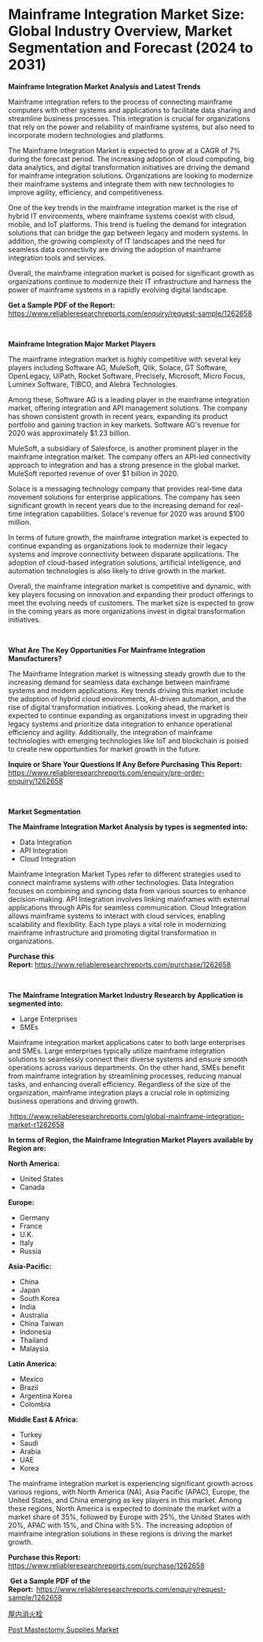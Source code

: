 <p><h1>Mainframe Integration Market Size: Global Industry Overview, Market Segmentation and Forecast (2024 to 2031)</h1></p><p><strong>Mainframe Integration Market Analysis and Latest Trends</strong></p>
<p><p>Mainframe integration refers to the process of connecting mainframe computers with other systems and applications to facilitate data sharing and streamline business processes. This integration is crucial for organizations that rely on the power and reliability of mainframe systems, but also need to incorporate modern technologies and platforms.</p><p>The Mainframe Integration Market is expected to grow at a CAGR of 7% during the forecast period. The increasing adoption of cloud computing, big data analytics, and digital transformation initiatives are driving the demand for mainframe integration solutions. Organizations are looking to modernize their mainframe systems and integrate them with new technologies to improve agility, efficiency, and competitiveness.</p><p>One of the key trends in the mainframe integration market is the rise of hybrid IT environments, where mainframe systems coexist with cloud, mobile, and IoT platforms. This trend is fueling the demand for integration solutions that can bridge the gap between legacy and modern systems. In addition, the growing complexity of IT landscapes and the need for seamless data connectivity are driving the adoption of mainframe integration tools and services.</p><p>Overall, the mainframe integration market is poised for significant growth as organizations continue to modernize their IT infrastructure and harness the power of mainframe systems in a rapidly evolving digital landscape.</p></p>
<p><strong>Get a Sample PDF of the Report:&nbsp;</strong> <a href="https://www.reliableresearchreports.com/enquiry/request-sample/1262658">https://www.reliableresearchreports.com/enquiry/request-sample/1262658</a></p>
<p>&nbsp;</p>
<p><strong>Mainframe Integration Major Market Players</strong></p>
<p><p>The mainframe integration market is highly competitive with several key players including Software AG, MuleSoft, Qlik, Solace, GT Software, OpenLegacy, UiPath, Rocket Software, Precisely, Microsoft, Micro Focus, Luminex Software, TIBCO, and Alebra Technologies.</p><p>Among these, Software AG is a leading player in the mainframe integration market, offering integration and API management solutions. The company has shown consistent growth in recent years, expanding its product portfolio and gaining traction in key markets. Software AG's revenue for 2020 was approximately $1.23 billion.</p><p>MuleSoft, a subsidiary of Salesforce, is another prominent player in the mainframe integration market. The company offers an API-led connectivity approach to integration and has a strong presence in the global market. MuleSoft reported revenue of over $1 billion in 2020.</p><p>Solace is a messaging technology company that provides real-time data movement solutions for enterprise applications. The company has seen significant growth in recent years due to the increasing demand for real-time integration capabilities. Solace's revenue for 2020 was around $100 million.</p><p>In terms of future growth, the mainframe integration market is expected to continue expanding as organizations look to modernize their legacy systems and improve connectivity between disparate applications. The adoption of cloud-based integration solutions, artificial intelligence, and automation technologies is also likely to drive growth in the market.</p><p>Overall, the mainframe integration market is competitive and dynamic, with key players focusing on innovation and expanding their product offerings to meet the evolving needs of customers. The market size is expected to grow in the coming years as more organizations invest in digital transformation initiatives.</p></p>
<p>&nbsp;</p>
<p><strong>What Are The Key Opportunities For Mainframe Integration Manufacturers?</strong></p>
<p><p>The Mainframe Integration market is witnessing steady growth due to the increasing demand for seamless data exchange between mainframe systems and modern applications. Key trends driving this market include the adoption of hybrid cloud environments, AI-driven automation, and the rise of digital transformation initiatives. Looking ahead, the market is expected to continue expanding as organizations invest in upgrading their legacy systems and prioritize data integration to enhance operational efficiency and agility. Additionally, the integration of mainframe technologies with emerging technologies like IoT and blockchain is poised to create new opportunities for market growth in the future.</p></p>
<p><strong>Inquire or Share Your Questions If Any Before Purchasing This Report:</strong> <a href="https://www.reliableresearchreports.com/enquiry/pre-order-enquiry/1262658">https://www.reliableresearchreports.com/enquiry/pre-order-enquiry/1262658</a></p>
<p>&nbsp;</p>
<p><strong>Market Segmentation</strong></p>
<p><strong>The Mainframe Integration Market Analysis by types is segmented into:</strong></p>
<p><ul><li>Data Integration</li><li>API Integration</li><li>Cloud Integration</li></ul></p>
<p><p>Mainframe Integration Market Types refer to different strategies used to connect mainframe systems with other technologies. Data Integration focuses on combining and syncing data from various sources to enhance decision-making. API Integration involves linking mainframes with external applications through APIs for seamless communication. Cloud Integration allows mainframe systems to interact with cloud services, enabling scalability and flexibility. Each type plays a vital role in modernizing mainframe infrastructure and promoting digital transformation in organizations.</p></p>
<p><strong>Purchase this Report:&nbsp;</strong><a href="https://www.reliableresearchreports.com/purchase/1262658">https://www.reliableresearchreports.com/purchase/1262658</a></p>
<p>&nbsp;</p>
<p><strong>The Mainframe Integration Market Industry Research by Application is segmented into:</strong></p>
<p><ul><li>Large Enterprises</li><li>SMEs</li></ul></p>
<p><p>Mainframe integration market applications cater to both large enterprises and SMEs. Large enterprises typically utilize mainframe integration solutions to seamlessly connect their diverse systems and ensure smooth operations across various departments. On the other hand, SMEs benefit from mainframe integration by streamlining processes, reducing manual tasks, and enhancing overall efficiency. Regardless of the size of the organization, mainframe integration plays a crucial role in optimizing business operations and driving growth.</p></p>
<p><a href="https://www.reliableresearchreports.com/global-mainframe-integration-market-r1262658">&nbsp;https://www.reliableresearchreports.com/global-mainframe-integration-market-r1262658</a></p>
<p><strong>In terms of Region, the Mainframe Integration Market Players available by Region are:</strong></p>
<p>
    <p> <strong> North America: </strong>
        <ul>
            <li>United States</li>
            <li>Canada</li>
        </ul>
        </p> 
    <p> <strong> Europe: </strong>
        <ul>
            <li>Germany</li>
            <li>France</li>
            <li>U.K.</li>
            <li>Italy</li>
            <li>Russia</li>
        </ul>
        </p> 
    <p> <strong> Asia-Pacific: </strong>
        <ul>
            <li>China</li>
            <li>Japan</li>
            <li>South Korea</li>
            <li>India</li>
            <li>Australia</li>
            <li>China Taiwan</li>
            <li>Indonesia</li>
            <li>Thailand</li>
            <li>Malaysia</li>
        </ul>
        </p> 
    <p> <strong> Latin America: </strong>
        <ul>
            <li>Mexico</li>
            <li>Brazil</li>
            <li>Argentina Korea</li>
            <li>Colombia</li>
        </ul>
        </p> 
    <p> <strong> Middle East & Africa: </strong>
        <ul>
            <li>Turkey</li>
            <li>Saudi</li>
            <li>Arabia</li>
            <li>UAE</li>
            <li>Korea</li>
        </ul>
    </p>
    </p>
<p><p>The mainframe integration market is experiencing significant growth across various regions, with North America (NA), Asia Pacific (APAC), Europe, the United States, and China emerging as key players in this market. Among these regions, North America is expected to dominate the market with a market share of 35%, followed by Europe with 25%, the United States with 20%, APAC with 15%, and China with 5%. The increasing adoption of mainframe integration solutions in these regions is driving the market growth.</p></p>
<p><strong>Purchase this Report: </strong><a href="https://www.reliableresearchreports.com/purchase/1262658">https://www.reliableresearchreports.com/purchase/1262658</a></p>
<p>&nbsp;<strong>Get a Sample PDF of the Report:&nbsp;&nbsp;</strong><a href="https://www.reliableresearchreports.com/enquiry/request-sample/1262658">https://www.reliableresearchreports.com/enquiry/request-sample/1262658</a></p>
<p><strong></strong></p>
<p><p><a href="https://github.com/CarlieShields/Market-Research-Report-List-1/blob/main/57946099042.md">屋内消火栓</a></p><p><a href="https://issuu.com/reportprime-2/docs/post-mastectomy-supplies-market-size-2030.pptx">Post Mastectomy Supplies Market</a></p></p>